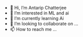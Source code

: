 - 👋 Hi, I’m Antarip Chatterjee
- 👀 I’m interested in ML and ai
- 🌱 I’m currently learning Ai
- 💞️ I’m looking to collaborate on ...
- 📫 How to reach me ...

<!---
AntaripChat/AntaripChat is a ✨ special ✨ repository because its `README.md` (this file) appears on your GitHub profile.
You can click the Preview link to take a look at your changes.
--->

